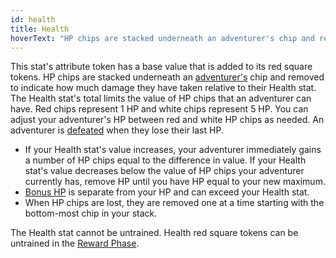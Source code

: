 ```yaml
---
id: health
title: Health
hoverText: "HP chips are stacked underneath an adventurer's chip and removed to indicate how much damage they have taken relative to their Health stat."
---
```


This stat's attribute token has a base value that is added to its red square tokens. HP chips are stacked underneath an [adventurer's](/docs/glossary/adventurer) chip and removed to indicate how much damage they have taken relative to their Health stat. The Health stat's total limits the value of HP chips that an adventurer can have. Red chips represent 1 HP and white chips represent 5 HP. You can adjust your adventurer's HP between red and white HP chips as needed. An adventurer is [defeated](/docs/glossary/defeated) when they lose their last HP.

- If your Health stat's value increases, your adventurer immediately gains a number of HP chips equal to the difference in value. If your Health stat's value decreases below the value of HP chips your adventurer currently has, remove HP until you have HP equal to your new maximum.
- [Bonus HP](/docs/glossary/bonus-hp) is separate from your HP and can exceed your Health stat.
- When HP chips are lost, they are removed one at a time starting with the bottom-most chip in your stack.

The Health stat cannot be untrained. Health red square tokens can be untrained in the [Reward Phase](/docs/day/reward-phase).
